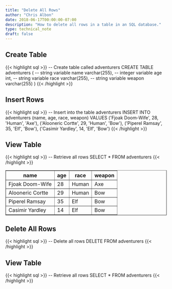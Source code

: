 ```yaml
---
title: "Delete All Rows"
author: "Chris Albon"
date: 2018-06-17T00:00:00-07:00
description: "How to delete all rows in a table in an SQL database."
type: technical_note
draft: false
---
```


## Create Table

{{< highlight sql >}}
-- Create table called adventurers
CREATE TABLE adventurers (
    -- string variable
    name varchar(255),
    -- integer variable
    age int,
    -- string variable
    race varchar(255),
    -- string variable
    weapon varchar(255)
)
{{< /highlight >}}

## Insert Rows

{{< highlight sql >}}
-- Insert into the table adventurers
INSERT INTO adventurers (name, age, race, weapon)
VALUES ('Fjoak Doom-Wife', 28, 'Human', 'Axe'),
       ('Alooneric Cortte', 29, 'Human', 'Bow'),
       ('Piperel Ramsay', 35, 'Elf', 'Bow'),
       ('Casimir Yardley', 14, 'Elf', 'Bow')
{{< /highlight >}}

## View Table

{{< highlight sql >}}
-- Retrieve all rows
SELECT * FROM adventurers
{{< /highlight >}}
<table border="1" style="border-collapse:collapse">
<tr><th>name</th><th>age</th><th>race</th><th>weapon</th></tr>
<tr><td>Fjoak Doom-Wife</td><td>28</td><td>Human</td><td>Axe</td></tr>
<tr><td>Alooneric Cortte</td><td>29</td><td>Human</td><td>Bow</td></tr>
<tr><td>Piperel Ramsay</td><td>35</td><td>Elf</td><td>Bow</td></tr>
<tr><td>Casimir Yardley</td><td>14</td><td>Elf</td><td>Bow</td></tr></table>

## Delete All Rows

{{< highlight sql >}}
-- Delete all rows
DELETE FROM adventurers
{{< /highlight >}}

## View Table

{{< highlight sql >}}
-- Retrieve all rows
SELECT * FROM adventurers
{{< /highlight >}}
